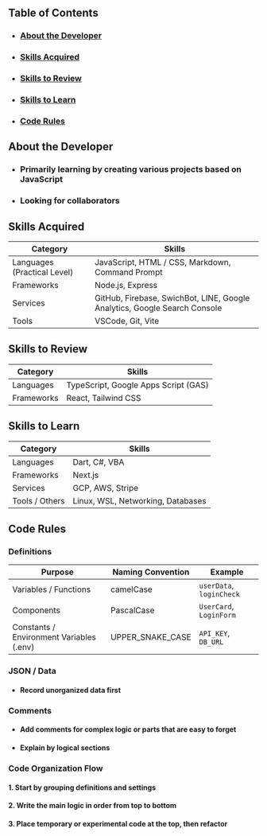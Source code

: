 ## Table of Contents
- ### [About the Developer](#about-the-developer)
- ### [Skills Acquired](#skills-acquired)
- ### [Skills to Review](#skills-to-review)
- ### [Skills to Learn](#skills-to-learn)
- ### [Code Rules](#code-rules)

## About the Developer
- ### Primarily learning by creating various projects based on JavaScript
- ### Looking for collaborators

## Skills Acquired

| Category | Skills |
|----------|--------|
| Languages (Practical Level) | JavaScript, HTML / CSS, Markdown, Command Prompt |
| Frameworks | Node.js, Express |
| Services | GitHub, Firebase, SwichBot, LINE, Google Analytics, Google Search Console |
| Tools | VSCode, Git, Vite |

## Skills to Review

| Category | Skills |
|----------|--------|
| Languages | TypeScript, Google Apps Script (GAS) |
| Frameworks | React, Tailwind CSS |

## Skills to Learn

| Category | Skills |
|----------|--------|
| Languages | Dart, C#, VBA |
| Frameworks | Next.js |
| Services | GCP, AWS, Stripe |
| Tools / Others | Linux, WSL, Networking, Databases |

## Code Rules

### Definitions
| Purpose | Naming Convention | Example |
|---------|-----------------|---------|
| Variables / Functions | camelCase | `userData`, `loginCheck` |
| Components | PascalCase | `UserCard`, `LoginForm` |
| Constants / Environment Variables (.env) | UPPER_SNAKE_CASE | `API_KEY`, `DB_URL` |

### JSON / Data
- #### Record unorganized data first

### Comments
- #### Add comments for complex logic or parts that are easy to forget
- #### Explain by logical sections

### Code Organization Flow
#### 1. Start by grouping definitions and settings
#### 2. Write the main logic in order from top to bottom
#### 3. Place temporary or experimental code at the top, then refactor
